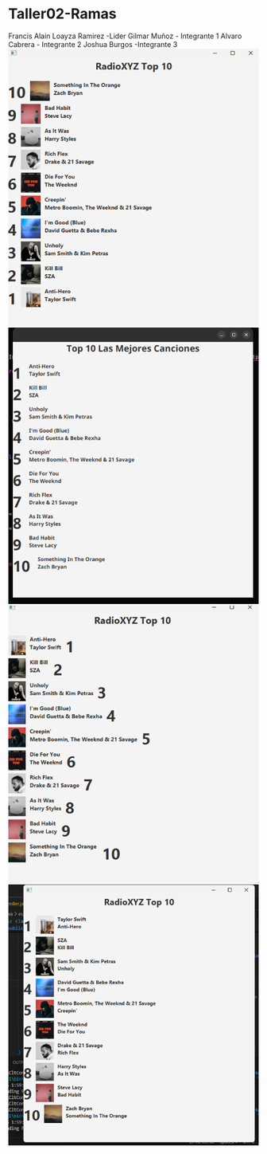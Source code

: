 # Taller02-Ramas
Francis Alain Loayza Ramirez -Lider
Gilmar Muñoz - Integrante 1
Alvaro Cabrera - Integrante 2
Joshua Burgos -Integrante 3
<img title="a title" alt="Alt text" src="images/capturaIntegrante1.png">
![alt text](image-1.png)
![alt text](image.png)
![alt text](captura-integrante2.png)
